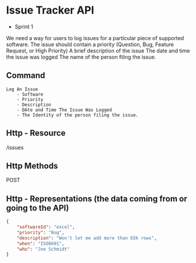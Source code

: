 # Issue Tracker API

- Sprint 1

We need a way for users to log issues for a particular piece of supported software. 
The issue should contain a priority (Question, Bug, Feature Request, or High Priority)
A brief description of the issue
The date and time the issue was logged
The name of the person filing the issue.

## Command
    Log An Issue
        - Software
        - Priority
        - Description
        - DAte and Time The Issue Was Logged
        - The Identity of the person filing the issue.


## Http - Resource

/issues

## Http Methods

POST 

## Http - Representations (the data coming from or going to the API)

```json
{
    "softwareId": "excel",
    "priority": "Bug",
    "description": "Won't let me add more than 65k rows",
    "when": "ISO8601",
    "who": "Joe Schmidt"
}

```

